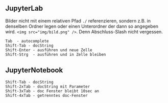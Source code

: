 ## JupyterLab

Bilder nicht mit einem relativen Pfad `./` referenzieren, sondern z.B. in denselben Ordner legen oder einen
Unterordner der dann so angegeben wird. `<img src="img/bild.png" />`. Denn Abschluss-Slash nicht vergessen.

```
Tab  - autocomplete 
Shift-Tab - docString
Shift-Enter - ausführen und neue Zelle
Shift-Strg  - ausführen und in Zelle bleiben

```

## JupyterNotebook

```
Shift-Tab - docString
Shift-2xTab - docString mit Parameter
Shift-3xTab - doc Fenster bleibt 10sec an
Shift-4xTab - getrenntes doc-Fenster
```